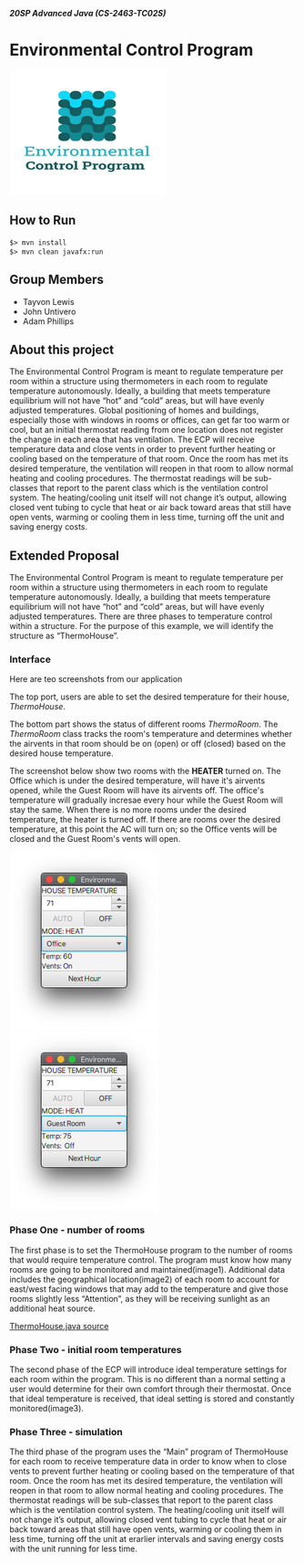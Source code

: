 ___20SP Advanced Java (CS-2463-TC02S)___
# Environmental Control Program
![ecp logo](/docs/logo.png)

## How to Run
```shell
$> mvn install
$> mvn clean javafx:run
```

## Group Members
- Tayvon Lewis
- John Untivero
- Adam Phillips

## About this project
The Environmental Control Program is meant to regulate temperature per room within a structure using thermometers in each room to regulate temperature autonomously. Ideally, a building that meets temperature equilibrium will not have “hot” and “cold” areas, but will have evenly adjusted temperatures. Global positioning of homes and buildings, especially those with windows in rooms or offices, can get far too warm or cool, but an initial thermostat reading from one location does not register the change in each area that has ventilation. The ECP will receive temperature data and close vents in order to prevent further heating or cooling based on the temperature of that room. Once the room has met its desired temperature, the ventilation will reopen in that room to allow normal heating and cooling procedures. The thermostat readings will be sub-classes that report to the parent class which is the ventilation control system. The heating/cooling unit itself will not change it’s output, allowing closed vent tubing to cycle that heat or air back toward areas that still have open vents, warming or cooling them in less time, turning off the unit and saving energy costs.

## Extended Proposal
The Environmental Control Program is meant to regulate temperature per room within a structure using thermometers in each room to regulate temperature autonomously. Ideally, a building that meets temperature equilibrium will not have “hot” and “cold” areas, but will have evenly adjusted temperatures. There are three phases to temperature control within a structure. For the purpose of this example, we will identify the structure as “ThermoHouse”. 

### Interface
Here are teo screenshots from our application

The top port, users are able to set the desired temperature for their house, _ThermoHouse_. 

The bottom part shows the status of different rooms _ThermoRoom_. The _ThermoRoom_ class tracks the room's temperature and determines whether the airvents in that room should be on (open) or off (closed) based on the desired house temperature.

The screenshot below show two rooms with the __HEATER__ turned on. The Office which is under the desired temperature, will have it's airvents opened, while the Guest Room will have its airvents off. The office's temperature will gradually incresae every hour while the Guest Room will stay the same. When there is no more rooms under the desired temperature, the heater is turned off. If there are rooms over the desired temperature, at this point the AC will turn on; so the Office vents will be closed and the Guest Room's vents will open.

![ScreenshotUnder](/docs/screenshot-under.png) ![ScreenshotOver](/docs/screenshot-over.png)



### Phase One - number of rooms
The first phase is to set the ThermoHouse program to the number of rooms that would require temperature control. The program must know how many rooms are going to be monitored and maintained(image1). Additional data includes the geographical location(image2) of each room to account for east/west facing windows that may add to the temperature and give those rooms slightly less “Attention”, as they will be receiving sunlight as an additional heat source. 

[ThermoHouse.java source](https://github.com/x43romp/CS2463/blob/develop/src/main/java/edu/occc/ecp/ThermoHouse.java)
<!-- ![phase1 image](/docs/image01.png) -->

### Phase Two - initial room temperatures
The second phase of the ECP will introduce ideal temperature settings for each room within the program. This is no different than a normal setting a user would determine for their own comfort through their thermostat. Once that ideal temperature is received, that ideal setting is stored and constantly monitored(image3). 
<!-- ![phase2 image](/docs/image02.png) -->

### Phase Three - simulation
The third phase of the program uses the “Main” program of ThermoHouse for each room to receive temperature data in order to know when to close vents to prevent further heating or cooling based on the temperature of that room. Once the room has met its desired temperature, the ventilation will reopen in that room to allow normal heating and cooling procedures. The thermostat readings will be sub-classes that report to the parent class which is the ventilation control system. The heating/cooling unit itself will not change it’s output, allowing closed vent tubing to cycle that heat or air back toward areas that still have open vents, warming or cooling them in less time, turning off the unit at erarlier intervals and saving energy costs with the unit running for less time.
<!-- ![phase3 image](/docs/image03.png) -->
